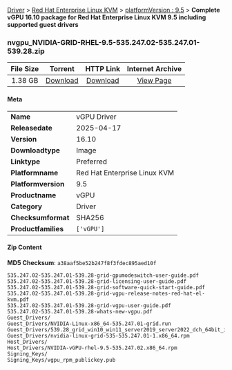 
[Driver](/README.md)  >  [Red Hat Enterprise Linux KVM](/index/Driver/Red_Hat_Enterprise_Linux_KVM.md)  >  [platformVersion : 9.5](/index/Driver/Red_Hat_Enterprise_Linux_KVM/9.5.md)  >  **Complete vGPU 16.10 package for Red Hat Enterprise Linux KVM 9.5 including supported guest drivers**


### nvgpu_NVIDIA-GRID-RHEL-9.5-535.247.02-535.247.01-539.28.zip

| **File Size** | **Torrent**  | **HTTP Link** | **Internet Archive** |
|:-------------:|:------------:|:-------------:|:--------------------:|
| 1.38 GB |  [Download](https://archive.org/download/nvgpu_NVIDIA-GRID-RHEL-9.5-535.247.02-535.247.01-539.28.zip/nvgpu_NVIDIA-GRID-RHEL-9.5-535.247.02-535.247.01-539.28.zip_archive.torrent)       | [Download](https://archive.org/compress/nvgpu_NVIDIA-GRID-RHEL-9.5-535.247.02-535.247.01-539.28.zip) | [View Page](https://archive.org/details/nvgpu_NVIDIA-GRID-RHEL-9.5-535.247.02-535.247.01-539.28.zip)       |

#### Meta

<table>
<tr><td><strong>Name</strong></td><td>vGPU Driver</td></tr>
<tr><td><strong>Releasedate</strong></td><td>2025-04-17</td></tr>
<tr><td><strong>Version</strong></td><td>16.10</td></tr>
<tr><td><strong>Downloadtype</strong></td><td>Image</td></tr>
<tr><td><strong>Linktype</strong></td><td>Preferred</td></tr>
<tr><td><strong>Platformname</strong></td><td>Red Hat Enterprise Linux KVM</td></tr>
<tr><td><strong>Platformversion</strong></td><td>9.5</td></tr>
<tr><td><strong>Productname</strong></td><td>vGPU</td></tr>
<tr><td><strong>Category</strong></td><td>Driver</td></tr>
<tr><td><strong>Checksumformat</strong></td><td>SHA256</td></tr>
<tr><td><strong>Productfamilies</strong></td><td><code>['vGPU']</code></td></tr>
</table>

#### Zip Content

**MD5 Checksum**: `a38aaf5be52b247f8f3fdec895aed10f`

```text
535.247.02-535.247.01-539.28-grid-gpumodeswitch-user-guide.pdf
535.247.02-535.247.01-539.28-grid-licensing-user-guide.pdf
535.247.02-535.247.01-539.28-grid-software-quick-start-guide.pdf
535.247.02-535.247.01-539.28-grid-vgpu-release-notes-red-hat-el-kvm.pdf
535.247.02-535.247.01-539.28-grid-vgpu-user-guide.pdf
535.247.02-535.247.01-539.28-whats-new-vgpu.pdf
Guest_Drivers/
Guest_Drivers/NVIDIA-Linux-x86_64-535.247.01-grid.run
Guest_Drivers/539.28_grid_win10_win11_server2019_server2022_dch_64bit_international.exe
Guest_Drivers/nvidia-linux-grid-535-535.247.01-1.x86_64.rpm
Host_Drivers/
Host_Drivers/NVIDIA-vGPU-rhel-9.5-535.247.02.x86_64.rpm
Signing_Keys/
Signing_Keys/vgpu_rpm_publickey.pub
```
